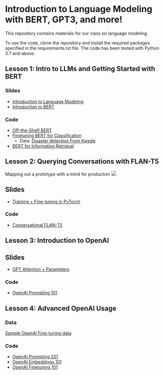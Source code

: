 # Introduction to Language Modeling with BERT, GPT3, and more!

This repository contains materials for our class on language modeling. 

To use the code, clone the repository and install the required packages specified in the requirements.txt file. The code has been tested with Python 3.7 and above.


## Lesson 1: Intro to LLMs and Getting Started with BERT

### Slides
- [Introduction to Language Modeling](slides/Maven%20-%20LLM%20Intro.pdf)
- [Introduction to BERT](slides/Maven%20-%20Intro%20to%20BERT.pdf)

### Code
- [Off-the-Shelf BERT](notebooks/off_the_shelf_bert.ipynb)
- [Finetuning BERT for Classification](notebooks/finetuning_bert_classification.ipynb)
	- Data: [Disaster detection From Kaggle](https://www.kaggle.com/c/nlp-getting-started)
- [BERT for Information Retrieval](notebooks/bert_information_retrieval.ipynb)


## Lesson 2: Querying Conversations with FLAN-T5

Mapping out a prototype with a mind for production
![](images/Convesation%20Q_A%20Prototype.png)

## Slides
- [Training + Fine-tuning in PyTorch](slides/Maven%20-%20Huggingface%20+%20Training%20Loops.pdf)

### Code
- [Conversational FLAN-T5](notebooks/t5_conv.ipynb)


## Lesson 3: Introduction to OpenAI

## Slides
- [GPT Attention + Parameters](slides/Maven%20-%20GPT%20Parameters.pdf)

### Code
- [OpenAI Prompting 101](notebooks/openai_prompting_101.ipynb)

## Lesson 4: Advanced OpenAI Usage

### Data
[Sample OpenAI Fine-tuning data](data/openai-fine-tuning-10.jsonl)

### Code

- [OpenAI Prompting 201](notebooks/openai_prompting_101.ipynb)
- [OpenAI Embeddings 101](notebooks/openai_embeddings_101.ipynb)
- [OpenAI Finetuning 101](notebooks/openai_finetuning.ipynb)
